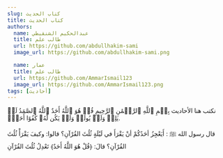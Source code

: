 ```yaml
---
slug: كتاب الحديث
title: كتاب الحديث
authors:
  name: عبدالحكيم الشنقيطي
  title: طالب علم
  url: https://github.com/abdullhakim-sami
  image_url: https://github.com/abdullhakim-sami.png

  name: عمار 
  title: طالب علم
  url: https://github.com/AmmarIsmail123
  image_url: https://github.com/AmmarIsmail123.png
tags: [أحاديث]
---
```


نكتب هنا الأحاديث
بِسۡمِ ٱللَّهِ ٱلرَّحۡمَٰنِ ٱلرَّحِيمِ
قُلۡ هُوَ ٱللَّهُ أَحَدٌ ٱللَّهُ ٱلصَّمَدُ لَمۡ يَلِدۡ وَلَمۡ يُولَدۡ وَلَمۡ يَكُن لَّهُۥ كُفُوًا أَحَدُۢ.

قال رسول الله ﷺ :
أَيَعْجِزُ أحَدُكُمْ أنْ يَقْرَأَ في لَيْلَةٍ ثُلُثَ القُرْآنِ؟ قالوا: وكيفَ يَقْرَأْ ثُلُثَ القُرْآنِ؟ قالَ: ﴿قُلْ هُوَ اللَّهُ أَحَدٌ﴾ تَعْدِلُ ثُلُثَ القُرْآنِ

<!--stackedit_data:
eyJoaXN0b3J5IjpbLTkzOTQ5Mzk0OCwxODA5ODk0NDkwLDE0MT
UwNDYzOTgsLTEzNTI1NjU2MDQsMjE0NTM2NzAxNCwtOTE0NzAx
MDIxLC0zOTcyNTY3XX0=
-->
